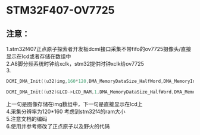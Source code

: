 # STM32F407-OV7725
## 注意：
1.stm32f407正点原子探索者开发板dcmi接口采集不带fifo的ov7725摄像头/直接显示在lcd或者存储在数组中<br>
2.A8脚分频系统时钟给xclk，stm32提供时钟xclk给ov7725<br>
3.
```c
DCMI_DMA_Init((u32)img,160*120,DMA_MemoryDataSize_HalfWord,DMA_MemoryInc_Enable);//DCMI DMA配置 
```
```c
DCMI_DMA_Init((u32)&LCD->LCD_RAM,1,DMA_MemoryDataSize_HalfWord,DMA_MemoryInc_Disable);//DCMI DMA配置  
```
上一句是图像存储在img数组中，下一句是直接显示在lcd上<br>
4.采集分辨率为120*160 考虑到stm32f4的ram大小<br>
5.注意文档的编码<br>
6.使用并参考修改了正点原子以及野火的代码
